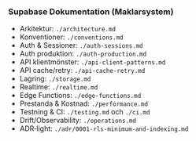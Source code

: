 ### Supabase Dokumentation (Maklarsystem)

- Arkitektur: `./architecture.md`
- Konventioner: `./conventions.md`
- Auth & Sessioner: `./auth-sessions.md`
- Auth produktion: `./auth-production.md`
- API klientmönster: `./api-client-patterns.md`
- API cache/retry: `./api-cache-retry.md`
- Lagring: `./storage.md`
- Realtime: `./realtime.md`
- Edge Functions: `./edge-functions.md`
- Prestanda & Kostnad: `./performance.md`
- Testning & CI: `./testing.md` och `./ci.md`
- Drift/Observability: `./operations.md`
- ADR‑light: `./adr/0001-rls-minimum-and-indexing.md`






